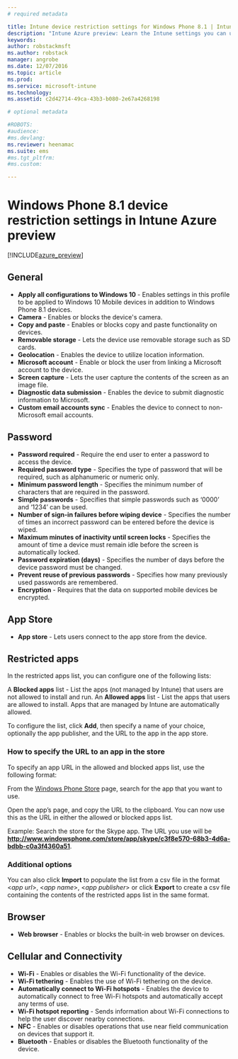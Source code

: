 ```yaml
---
# required metadata

title: Intune device restriction settings for Windows Phone 8.1 | Intune Azure preview | Microsoft Docs
description: "Intune Azure preview: Learn the Intune settings you can use to control device settings and functionality on Windows Phone 8.1 devices."
keywords:
author: robstackmsft
ms.author: robstack
manager: angrobe
ms.date: 12/07/2016
ms.topic: article
ms.prod:
ms.service: microsoft-intune
ms.technology:
ms.assetid: c2d42714-49ca-43b3-b080-2e67a4268198

# optional metadata

#ROBOTS:
#audience:
#ms.devlang:
ms.reviewer: heenamac
ms.suite: ems
#ms.tgt_pltfrm:
#ms.custom:

---
```


# Windows Phone 8.1 device restriction settings in Intune Azure preview

[!INCLUDE[azure_preview](../includes/azure_preview.md)]

## General
- 	**Apply all configurations to Windows 10** - Enables settings in this profile to be applied to Windows 10 Mobile devices in addition to Windows Phone 8.1 devices.
- 	**Camera** - Enables or blocks the device's camera.
- 	**Copy and paste** - Enables or blocks copy and paste functionality on devices.
- 	**Removable storage** - Lets the device use removable storage such as SD cards.
- 	**Geolocation** - Enables the device to utilize location information.
- 	**Microsoft account** - Enable or block the user from linking a Microsoft account to the device.
- 	**Screen capture** - Lets the user capture the contents of the screen as an image file.
- 	**Diagnostic data submission** - Enables the device to submit diagnostic information to Microsoft.
- 	**Custom email accounts sync** - Enables the device to connect to non-Microsoft email accounts.
## Password
- 	**Password required** - Require the end user to enter a password to access the device.
- 	**Required password type** - Specifies the type of password that will be required, such as alphanumeric or numeric only.
- 	**Minimum password length** - Specifies the minimum number of characters that are required in the password.
- 	**Simple passwords** - Specifies that simple passwords such as ‘0000’ and ‘1234’ can be used.
- 	**Number of sign-in failures before wiping device** - Specifies the number of times an incorrect password can be entered before the device is wiped.
- 	**Maximum minutes of inactivity until screen locks** - Specifies the amount of time a device must remain idle before the screen is automatically locked.
- 	**Password expiration (days)** - Specifies the number of days before the device password must be changed.
- 	**Prevent reuse of previous passwords** - Specifies how many previously used passwords are remembered.
- 	**Encryption** - Requires that the data on supported mobile devices be encrypted.
## App Store
- 	**App store** - Lets users connect to the app store from the device.

## Restricted apps

In the restricted apps list, you can configure one of the following lists:

A **Blocked apps** list - List the apps (not managed by Intune) that users are not allowed to install and run.
An **Allowed apps** list - List the apps that users are allowed to install. Apps that are managed by Intune are automatically allowed.

To configure the list, click **Add**, then specify a name of your choice, optionally the app publisher, and the URL to the app in the app store.

### How to specify the URL to an app in the store

To specify an app URL in the allowed and blocked apps list, use the following format:

From the [Windows Phone Store](https://www.microsoft.com/store/apps/windows-phone) page, search for the app that you want to use.

Open the app’s page, and copy the URL to the clipboard. You can now use this as the URL in either the allowed or blocked apps list.

Example: Search the store for the Skype app. The URL you use will be **http://www.windowsphone.com/store/app/skype/c3f8e570-68b3-4d6a-bdbb-c0a3f4360a51**.



### Additional options

You can also click **Import** to populate the list from a csv file in the format <*app url*>, <*app name*>, <*app publisher*> or click **Export** to create a csv file containing the contents of the restricted apps list in the same format.


## Browser
- 	**Web browser** - Enables or blocks the built-in web browser on devices.
## Cellular and Connectivity
- 	**Wi-Fi** - Enables or disables the Wi-Fi functionality of the device.
- 	**Wi-Fi tethering** - Enables the use of Wi-Fi tethering on the device.
- 	**Automatically connect to Wi-Fi hotspots** - Enables the device to automatically connect to free Wi-Fi hotspots and automatically accept any terms of use.
- 	**Wi-Fi hotspot reporting** - Sends information about Wi-Fi connections to help the user discover nearby connections.
- 	**NFC** - Enables or disables operations that use near field communication on devices that support it.
- 	**Bluetooth** - Enables or disables the Bluetooth functionality of the device.
